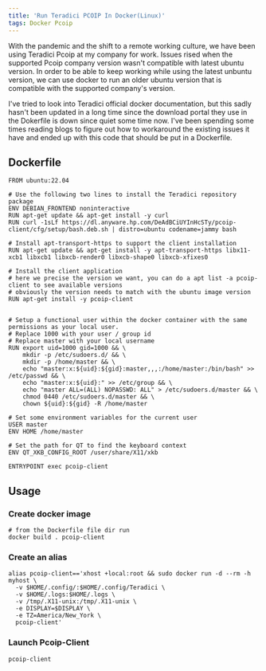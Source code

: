 ```yaml
---
title: 'Run Teradici PCOIP In Docker(Linux)'
tags: Docker Pcoip
---
```


With the pandemic and the shift to a remote working culture, we have been using Teradici Pcoip at my company for work.
Issues rised when the supported Pcoip company version wasn't compatible with latest ubuntu version. In order to be able
to keep working while using the latest unbuntu version, we can use docker to run an older ubuntu version that is compatible
with the supported company's version.

I've tried to look into Teradici official docker documentation, but this sadly hasn't been updated in a long time since 
the download portal they use in the Dokerfile is down since quiet some time now. I've been spending some times reading blogs to figure 
out how to workaround the existing issues it have and ended up with this code that should be put in a Dockerfile.


## Dockerfile
```
FROM ubuntu:22.04

# Use the following two lines to install the Teradici repository package
ENV DEBIAN_FRONTEND noninteractive
RUN apt-get update && apt-get install -y curl
RUN curl -1sLf https://dl.anyware.hp.com/DeAdBCiUYInHcSTy/pcoip-client/cfg/setup/bash.deb.sh | distro=ubuntu codename=jammy bash

# Install apt-transport-https to support the client installation
RUN apt-get update && apt-get install -y apt-transport-https libx11-xcb1 libxcb1 libxcb-render0 libxcb-shape0 libxcb-xfixes0

# Install the client application
# here we precise the version we want, you can do a apt list -a pcoip-client to see available versions
# obviously the version needs to match with the ubuntu image version
RUN apt-get install -y pcoip-client


# Setup a functional user within the docker container with the same permissions as your local user.
# Replace 1000 with your user / group id
# Replace master with your local username
RUN export uid=1000 gid=1000 && \
    mkdir -p /etc/sudoers.d/ && \
    mkdir -p /home/master && \
    echo "master:x:${uid}:${gid}:master,,,:/home/master:/bin/bash" >> /etc/passwd && \
    echo "master:x:${uid}:" >> /etc/group && \
    echo "master ALL=(ALL) NOPASSWD: ALL" > /etc/sudoers.d/master && \
    chmod 0440 /etc/sudoers.d/master && \
    chown ${uid}:${gid} -R /home/master

# Set some environment variables for the current user
USER master
ENV HOME /home/master

# Set the path for QT to find the keyboard context
ENV QT_XKB_CONFIG_ROOT /user/share/X11/xkb

ENTRYPOINT exec pcoip-client
```

## Usage

### Create docker image
```
# from the Dockerfile file dir run
docker build . pcoip-client
```

### Create an alias
```
alias pcoip-client=='xhost +local:root && sudo docker run -d --rm -h myhost \
  -v $HOME/.config/:$HOME/.config/Teradici \
  -v $HOME/.logs:$HOME/.logs \
  -v /tmp/.X11-unix:/tmp/.X11-unix \
  -e DISPLAY=$DISPLAY \
  -e TZ=America/New_York \
  pcoip-client'
```

### Launch Pcoip-Client
```
pcoip-client
```
